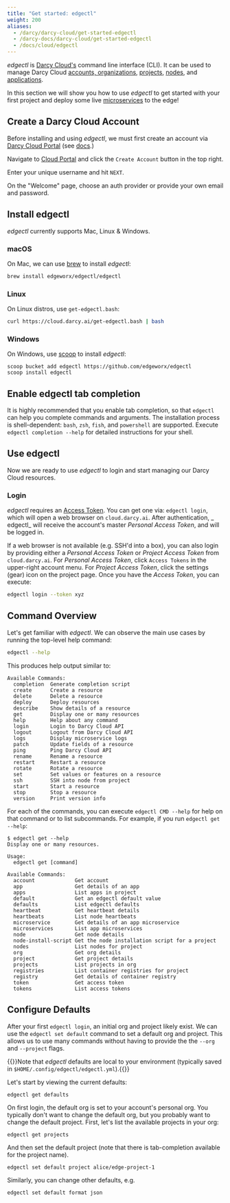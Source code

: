 ```yaml
---
title: "Get started: edgectl"
weight: 200
aliases:
  - /darcy/darcy-cloud/get-started-edgectl
  - /darcy-docs/darcy-cloud/get-started-edgectl
  - /docs/cloud/edgectl
---
```

_edgectl_ is [Darcy Cloud's](../cloud/start-portal.md) command line interface (CLI). It can be used to manage Darcy Cloud
[accounts, organizations,](../more/terminology.md#account--org) [projects](../more/terminology.md#project), [nodes](../cloud/adding-nodes/_index.md), and [applications](../more/terminology.md#application).

In this section we will show you how to use _edgectl_ to get started with your first project and
deploy some live [microservices](../apps/microservices.md) to the edge!

## Create a Darcy Cloud Account

Before installing and using _edgectl_, we must first create an account
via [Darcy Cloud Portal](https://cloud.darcy.ai) (see [docs](/docs/cloud/start-portal).)

Navigate to [Cloud Portal](https://cloud.darcy.ai) and click the `Create Account` button in the top
right.

Enter your unique username and hit `NEXT`.

On the "Welcome" page, choose an auth provider or provide your own email and password.

## Install edgectl

_edgectl_ currently supports Mac, Linux & Windows.

### macOS

On Mac, we can use [brew](https://brew.sh) to install _edgectl_:

```bash
brew install edgeworx/edgectl/edgectl
```

### Linux

On Linux distros, use `get-edgectl.bash`:

```bash
curl https://cloud.darcy.ai/get-edgectl.bash | bash
```

### Windows

On Windows, use [scoop](https://scoop.sh) to install _edgectl_:

```text
scoop bucket add edgectl https://github.com/edgeworx/edgectl
scoop install edgectl
```

## Enable edgectl tab completion

It is highly recommended that you enable tab completion, so that `edgectl` can help you complete
commands and arguments. The installation process is shell-dependent: `bash`, `zsh`, `fish`,
and `powershell` are supported. Execute `edgectl completion --help` for detailed instructions for
your shell.

## Use edgectl

Now we are ready to use _edgectl_ to login and start managing our Darcy Cloud resources.

### Login

_edgectl_ requires an [Access Token](/docs/cloud/access-tokens/). You can get one
via: `edgectl login`, which will open a web browser on `cloud.darcy.ai`. After authentication, _
edgectl_ will receive the account's master _Personal Access Token_, and will be logged in.

If a web browser is not available (e.g. SSH'd into a box), you can also login by providing either
a _Personal Access Token_ or _Project Access Token_ from `cloud.darcy.ai`. For _Personal Access
Token_, click `Access Tokens` in the upper-right account menu. For _Project Access Token_, click the
settings (gear) icon on the project page. Once you have the _Access Token_, you can execute:

```bash
edgectl login --token xyz
```

## Command Overview

Let's get familiar with _edgectl_. We can observe the main use cases by running the top-level help
command:

```bash
edgectl --help
```

This produces help output similar to:

```text
Available Commands:
  completion  Generate completion script
  create      Create a resource
  delete      Delete a resource
  deploy      Deploy resources
  describe    Show details of a resource
  get         Display one or many resources
  help        Help about any command
  login       Login to Darcy Cloud API
  logout      Logout from Darcy Cloud API
  logs        Display microservice logs
  patch       Update fields of a resource
  ping        Ping Darcy Cloud API
  rename      Rename a resource
  restart     Restart a resource
  rotate      Rotate a resource
  set         Set values or features on a resource
  ssh         SSH into node from project
  start       Start a resource
  stop        Stop a resource
  version     Print version info
```

For each of the commands, you can execute `edgectl CMD --help` for help on that command or to list
subcommands. For example, if you run `edgectl get --help`:

```text
$ edgectl get --help
Display one or many resources.

Usage:
  edgectl get [command]

Available Commands:
  account             Get account
  app                 Get details of an app
  apps                List apps in project
  default             Get an edgectl default value
  defaults            List edgectl defaults
  heartbeat           Get heartbeat details
  heartbeats          List node heartbeats
  microservice        Get details of an app microservice
  microservices       List app microservices
  node                Get node details
  node-install-script Get the node installation script for a project
  nodes               List nodes for project
  org                 Get org details
  project             Get project details
  projects            List projects in org
  registries          List container registries for project
  registry            Get details of container registry
  token               Get access token
  tokens              List access tokens
```

## Configure Defaults

After your first `edgectl login`, an initial org and project likely exist. We can use
the `edgectl set default` command to set a default org and project. This allows us to use many
commands without having to provide the the `--org` and `--project` flags.

{{<alert>}}Note that _edgectl_ defaults are local to your environment (typically saved
in `$HOME/.config/edgectl/edgectl.yml`).{{</alert>}}

Let's start by viewing the current defaults:

```text
edgectl get defaults
```

On first login, the default org is set to your account's personal org. You typically don't want to
change the default org, but you probably want to change the default project. First, let's list the
available projects in your org:

```text
edgectl get projects
```

And then set the default project (note that there is tab-completion available for the project name).

```text
edgectl set default project alice/edge-project-1
```

Similarly, you can change other defaults, e.g.

```text
edgectl set default format json
```
